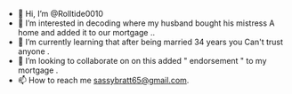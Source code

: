 - 👋 Hi, I’m @Rolltide0010
- 👀 I’m interested in decoding where my husband bought his mistress 
A home and added it to our mortgage ..
- 🌱 I’m currently learning that after being married 34 years you
Can't trust anyone .
- 💞️ I’m looking to collaborate on on this added " endorsement " to my mortgage 
.
- 📫 How to reach me sassybratt65@gmail.com.

<!---
Rolltide0010/Rolltide0010 is a ✨ special ✨ repository because its `README.md` (this file) appears on your GitHub profile.
You can click the Preview link to take a look at your changes.
--->
